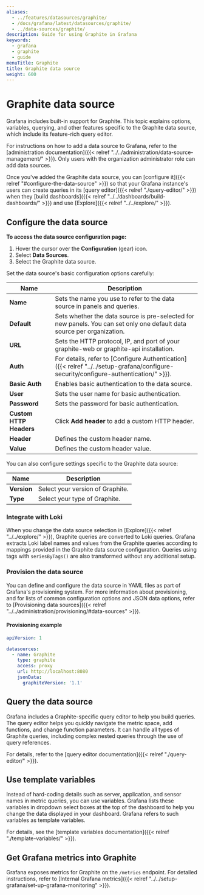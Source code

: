 ```yaml
---
aliases:
  - ../features/datasources/graphite/
  - /docs/grafana/latest/datasources/graphite/
  - ../data-sources/graphite/
description: Guide for using Graphite in Grafana
keywords:
  - grafana
  - graphite
  - guide
menuTitle: Graphite
title: Graphite data source
weight: 600
---
```


# Graphite data source

Grafana includes built-in support for Graphite.
This topic explains options, variables, querying, and other features specific to the Graphite data source, which include its feature-rich query editor.

For instructions on how to add a data source to Grafana, refer to the [administration documentation]({{< relref "../../administration/data-source-management/" >}}).
Only users with the organization administrator role can add data sources.

Once you've added the Graphite data source, you can [configure it]({{< relref "#configure-the-data-source" >}}) so that your Grafana instance's users can create queries in its [query editor]({{< relref "./query-editor/" >}}) when they [build dashboards]({{< relref "../../dashboards/build-dashboards/" >}}) and use [Explore]({{< relref "../../explore/" >}}).

## Configure the data source

**To access the data source configuration page:**

1. Hover the cursor over the **Configuration** (gear) icon.
1. Select **Data Sources**.
1. Select the Graphite data source.

Set the data source's basic configuration options carefully:

| Name                    | Description                                                                                                                          |
| ----------------------- | ------------------------------------------------------------------------------------------------------------------------------------ |
| **Name**                | Sets the name you use to refer to the data source in panels and queries.                                                             |
| **Default**             | Sets whether the data source is pre-selected for new panels. You can set only one default data source per organization.              |
| **URL**                 | Sets the HTTP protocol, IP, and port of your graphite-web or graphite-api installation.                                              |
| **Auth**                | For details, refer to [Configure Authentication]({{< relref "../../setup-grafana/configure-security/configure-authentication/" >}}). |
| **Basic Auth**          | Enables basic authentication to the data source.                                                                                     |
| **User**                | Sets the user name for basic authentication.                                                                                         |
| **Password**            | Sets the password for basic authentication.                                                                                          |
| **Custom HTTP Headers** | Click **Add header** to add a custom HTTP header.                                                                                    |
| **Header**              | Defines the custom header name.                                                                                                      |
| **Value**               | Defines the custom header value.                                                                                                     |

You can also configure settings specific to the Graphite data source:

| Name        | Description                      |
| ----------- | -------------------------------- |
| **Version** | Select your version of Graphite. |
| **Type**    | Select your type of Graphite.    |

### Integrate with Loki

When you change the data source selection in [Explore]({{< relref "../../explore/" >}}), Graphite queries are converted to Loki queries.
Grafana extracts Loki label names and values from the Graphite queries according to mappings provided in the Graphite data source configuration.
Queries using tags with `seriesByTags()` are also transformed without any additional setup.

### Provision the data source

You can define and configure the data source in YAML files as part of Grafana's provisioning system.
For more information about provisioning, and for lists of common configuration options and JSON data options, refer to [Provisioning data sources]({{< relref "../../administration/provisioning/#data-sources" >}}).

#### Provisioning example

```yaml
apiVersion: 1

datasources:
  - name: Graphite
    type: graphite
    access: proxy
    url: http://localhost:8080
    jsonData:
      graphiteVersion: '1.1'
```

## Query the data source

Grafana includes a Graphite-specific query editor to help you build queries.
The query editor helps you quickly navigate the metric space, add functions, and change function parameters.
It can handle all types of Graphite queries, including complex nested queries through the use of query references.

For details, refer to the [query editor documentation]({{< relref "./query-editor/" >}}).

## Use template variables

Instead of hard-coding details such as server, application, and sensor names in metric queries, you can use variables.
Grafana lists these variables in dropdown select boxes at the top of the dashboard to help you change the data displayed in your dashboard.
Grafana refers to such variables as template variables.

For details, see the [template variables documentation]({{< relref "./template-variables/" >}}).

## Get Grafana metrics into Graphite

Grafana exposes metrics for Graphite on the `/metrics` endpoint.
For detailed instructions, refer to [Internal Grafana metrics]({{< relref "../../setup-grafana/set-up-grafana-monitoring" >}}).
